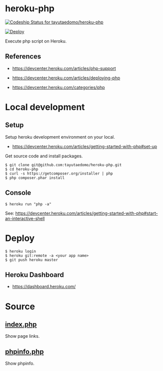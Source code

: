 # heroku-php
[ ![Codeship Status for tayutaedomo/heroku-php](https://codeship.com/projects/c2862f10-9e49-0133-c94c-2a763bc2b06b/status?branch=master)](https://codeship.com/projects/127723)

[![Deploy](https://www.herokucdn.com/deploy/button.png)](https://heroku.com/deploy)

Execute php script on Heroku.

## References
- https://devcenter.heroku.com/articles/php-support
- https://devcenter.heroku.com/articles/deploying-php

- https://devcenter.heroku.com/categories/php


# Local development
## Setup
Setup heroku development environment on your local.
- https://devcenter.heroku.com/articles/getting-started-with-php#set-up

Get source code and install packages.
```
$ git clone git@github.com:tayutaedomo/heroku-php.git
$ cd heroku-php
$ curl -s https://getcomposer.org/installer | php
$ php composer.phar install
```

## Console
```
$ heroku run "php -a"
```
See: https://devcenter.heroku.com/articles/getting-started-with-php#start-an-interactive-shell


# Deploy
```
$ heroku login
$ heroku git:remote -a <your app name>
$ git push heroku master
```

## Heroku Dashboard
- https://dashboard.heroku.com/


# Source
## [index.php](https://github.com/tayutaedomo/heroku-php/blob/master/web/index.php)
Show page links.

## [phpinfo.php](https://github.com/tayutaedomo/heroku-php/blob/master/web/phpinfo.php)
Show phpinfo.

